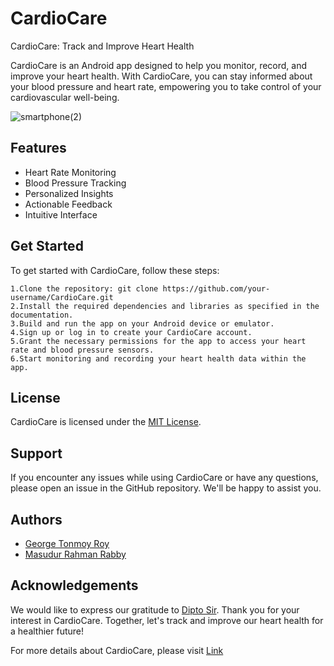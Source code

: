 # CardioCare

CardioCare: Track and Improve Heart Health

CardioCare is an Android app designed to help you monitor, record, and improve your heart health. With CardioCare, you can stay informed about your blood pressure and heart rate, empowering you to take control of your cardiovascular well-being.

![smartphone(2)](https://github.com/george07-t/CardioCare/assets/68592871/c30a7fdf-614b-4ba2-aa8f-5a9c70c89e33)



## Features

- Heart Rate Monitoring
- Blood Pressure Tracking
- Personalized Insights
- Actionable Feedback
- Intuitive Interface

## Get Started
To get started with CardioCare, follow these steps:

    1.Clone the repository: git clone https://github.com/your-username/CardioCare.git
    2.Install the required dependencies and libraries as specified in the documentation.
    3.Build and run the app on your Android device or emulator.
    4.Sign up or log in to create your CardioCare account.
    5.Grant the necessary permissions for the app to access your heart rate and blood pressure sensors.
    6.Start monitoring and recording your heart health data within the app.

## License

CardioCare is licensed under the [MIT License](https://github.com/george07-t/CardioCare/files/11914425/sodapdf-converted.pdf).



## Support

If you encounter any issues while using CardioCare or have any questions, please open an issue in the GitHub repository. We'll be happy to assist you.



## Authors

- [George Tonmoy Roy](https://github.com/george07-t)
- [Masudur Rahman Rabby](https://github.com/Masudur-rahman-rabby)


## Acknowledgements

We would like to express our gratitude to [Dipto Sir](https://awesomeopensource.com/project/elangosundar/awesome-README-templates). Thank you for your interest in CardioCare. Together, let's track and improve our heart health for a healthier future!

For more details about CardioCare, please visit [Link](https://github.com/george07-t/CardioCare.wiki.git)
